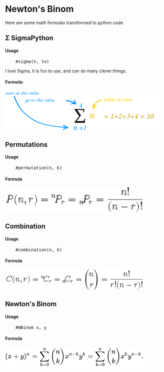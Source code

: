 # Newton's Binom
 Here are some math formulas transformed to python code


## Σ SigmaPython
#### Usage
<pre>
	#sigma(n, to)
</pre>
I love Sigma, it is fun to use, and can do many clever things.
#### Formula:
![Sigma diagram](/img/sigma-notation.svg)


## Permutations
#### Usage
<pre>
	#permutation(n, k)
</pre>
#### Formula
<img src="./img/permutation-notation.png" width="451.4" style="background-size: cover">


## Combination
#### Usage
<pre>
	#combination(n, k)
</pre>
#### Formula
<img src="./img/combination-notation.png" width="451.4" style="background-size: cover">


## Newton's Binom
#### Usage
<pre>
	#NBinom x, y
</pre>
#### Formula
<img src="./img/Newton'sBinom.svg" width="451.4" style="background-size: cover">
